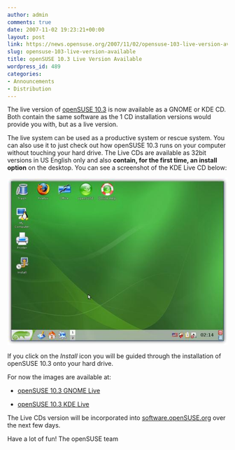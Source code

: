 ```yaml
---
author: admin
comments: true
date: 2007-11-02 19:23:21+00:00
layout: post
link: https://news.opensuse.org/2007/11/02/opensuse-103-live-version-available/
slug: opensuse-103-live-version-available
title: openSUSE 10.3 Live Version Available
wordpress_id: 489
categories:
- Announcements
- Distribution
---
```


The live version of [openSUSE 10.3](http://news.opensuse.org/?p=400) is now available as a GNOME or KDE CD. Both contain the same software as the 1 CD installation versions would provide you with, but as a live version.

The live system can be used as a productive system or rescue system. You can also use it to just check out how openSUSE 10.3 runs on your computer without touching your hard drive. The Live CDs are available as 32bit versions in US English only and also **contain, for the first time, an install option** on the desktop. You can see a screenshot of the KDE Live CD below:



[![openSUSE 10.3 Live KDE CD](/wp-content/uploads/2007/11/live_thumb.jpg)](/wp-content/uploads/2007/11/live.png)



If you click on the _Install_ icon you will be guided through the installation of openSUSE 10.3 onto your hard drive.

For now the images are available at:



	
  * [openSUSE 10.3 GNOME Live](http://download.opensuse.org/distribution/10.3/iso/cd/openSUSE-10.3-GM-GNOME-Live-i386.iso)

	
  * [openSUSE 10.3 KDE Live](http://download.opensuse.org/distribution/10.3/iso/cd/openSUSE-10.3-GM-KDE-Live-i386.iso)



The Live CDs version will be incorporated into [software.openSUSE.org](http://software.opensuse.org) over the next few days.

Have a lot of fun!
The openSUSE team
